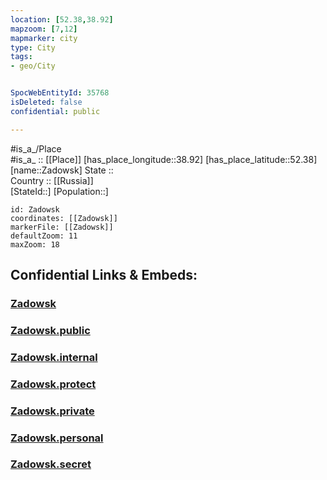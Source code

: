```yaml
---
location: [52.38,38.92] 
mapzoom: [7,12] 
mapmarker: city 
type: City
tags:
- geo/City


SpocWebEntityId: 35768
isDeleted: false
confidential: public

---
```

#is_a_/Place  
#is_a_ :: [[Place]] 
[has_place_longitude::38.92] 
[has_place_latitude::52.38] 
[name::Zadowsk] 
State ::  
Country :: [[Russia]]  
[StateId::] 
[Population::] 



```leaflet
id: Zadowsk
coordinates: [[Zadowsk]] 
markerFile: [[Zadowsk]] 
defaultZoom: 11 
maxZoom: 18
```


## Confidential Links & Embeds: 

### [Zadowsk](/_Standards/Earth/Continent/Europe/Europe~East/Russia/Russia~Central/Lipetsk_Oblast/City/Zadowsk.md) 

### [Zadowsk.public](/_public/Earth/Continent/Europe/Europe~East/Russia/Russia~Central/Lipetsk_Oblast/City/Zadowsk.public.md) 

### [Zadowsk.internal](/_internal/Earth/Continent/Europe/Europe~East/Russia/Russia~Central/Lipetsk_Oblast/City/Zadowsk.internal.md) 

### [Zadowsk.protect](/_protect/Earth/Continent/Europe/Europe~East/Russia/Russia~Central/Lipetsk_Oblast/City/Zadowsk.protect.md) 

### [Zadowsk.private](/_private/Earth/Continent/Europe/Europe~East/Russia/Russia~Central/Lipetsk_Oblast/City/Zadowsk.private.md) 

### [Zadowsk.personal](/_personal/Earth/Continent/Europe/Europe~East/Russia/Russia~Central/Lipetsk_Oblast/City/Zadowsk.personal.md) 

### [Zadowsk.secret](/_secret/Earth/Continent/Europe/Europe~East/Russia/Russia~Central/Lipetsk_Oblast/City/Zadowsk.secret.md)

